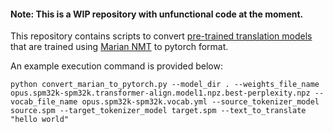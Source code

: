 #### Note: This is a WIP repository with unfunctional code at the moment.

This repository contains scripts to convert [pre-trained translation models](https://github.com/Helsinki-NLP/OPUS-MT-train/tree/master/models) that are trained using [Marian NMT](https://github.com/marian-nmt) to pytorch format.

An example execution command is provided below:

`python convert_marian_to_pytorch.py --model_dir . --weights_file_name opus.spm32k-spm32k.transformer-align.model1.npz.best-perplexity.npz --vocab_file_name opus.spm32k-spm32k.vocab.yml --source_tokenizer_model source.spm --target_tokenizer_model target.spm --text_to_translate "hello world"`
